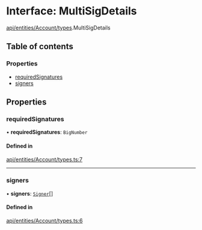 # Interface: MultiSigDetails

[api/entities/Account/types](../wiki/api.entities.Account.types).MultiSigDetails

## Table of contents

### Properties

- [requiredSignatures](../wiki/api.entities.Account.types.MultiSigDetails#requiredsignatures)
- [signers](../wiki/api.entities.Account.types.MultiSigDetails#signers)

## Properties

### requiredSignatures

• **requiredSignatures**: `BigNumber`

#### Defined in

[api/entities/Account/types.ts:7](https://github.com/PolymeshAssociation/polymesh-sdk/blob/95e180d2/src/api/entities/Account/types.ts#L7)

___

### signers

• **signers**: [`Signer`](../wiki/types#signer)[]

#### Defined in

[api/entities/Account/types.ts:6](https://github.com/PolymeshAssociation/polymesh-sdk/blob/95e180d2/src/api/entities/Account/types.ts#L6)
